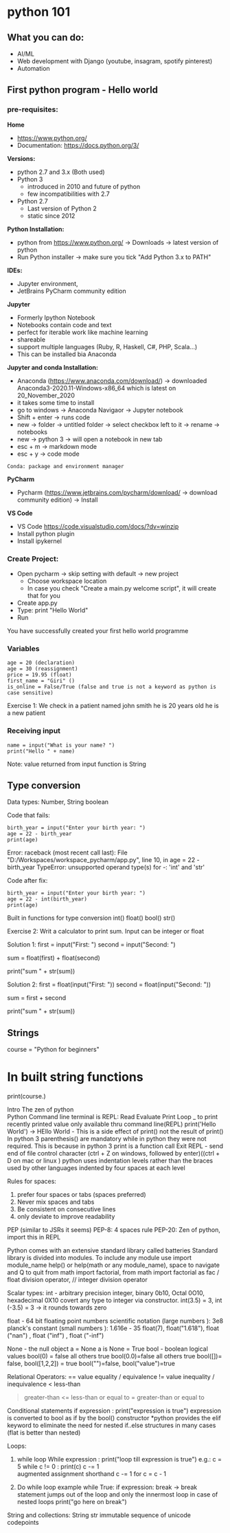 # python 101


## What you can do:
 - AI/ML
 - Web development with Django (youtube, insagram, spotify pinterest)
 - Automation

## First python program - Hello world

### pre-requisites: 
**Home**  
 - https://www.python.org/
 - Documentation: https://docs.python.org/3/  

**Versions:**  
 - python 2.7 and 3.x (Both used)  
 - Python 3
    - introduced in 2010 and future of python
    - few incompatibilities with 2.7
 - Python 2.7
    - Last version of Python 2
    - static since 2012

**Python Installation:**  
 - python from https://www.python.org/ -> Downloads -> latest version of python
 - Run Python installer -> make sure you tick "Add Python 3.x to PATH"

**IDEs:**  
 - Jupyter environment,  
 - JetBrains PyCharm community edition

**Jupyter**  
 - Formerly Ipython Notebook
 - Notebooks contain code and text
 - perfect for iterable work like machine learning
 - shareable
 - support multiple languages (Ruby, R, Haskell, C#, PHP, Scala...)
 - This can be installed bia Anaconda

**Jupyter and conda Installation:**  
 - Anaconda (https://www.anaconda.com/download/) -> downloaded Anaconda3-2020.11-Windows-x86_64 which is latest on 20_November_2020
 - it takes some time to install
 - go to windows -> Anaconda Navigaor -> Jupyter notebook
 - Shift + enter -> runs code
 - new -> folder -> untitled folder -> select checkbox left to it -> rename -> notebooks
 - new -> python 3 -> will open a notebook in new tab
 - esc + m -> markdown mode
 - esc + y -> code mode

`Conda: package and environment manager`

**PyCharm**
 - Pycharm (https://www.jetbrains.com/pycharm/download/ -> download community edition) -> Install

**VS Code**  
 - VS Code https://code.visualstudio.com/docs/?dv=winzip
 - Install python plugin
 - Install ipykernel

### Create Project:
 - Open pycharm -> skip setting with default -> new project 
      - Choose workspace location
      - In case you check "Create a main.py welcome script", it will create that for you
 - Create app.py
 - Type: print "Hello World"
 - Run

You have successfully created your first hello world programme

### Variables
```
age = 20 (declaration)
age = 30 (reassignment)
price = 19.95 (float)
first_name = "Giri" ()
is_online = False/True (false and true is not a keyword as python is case sensitive)
```

Exercise 1:
We check in a patient named john smith
he is 20 years old
he is a new patient

### Receiving input
```
name = input("What is your name? ")
print("Hello " + name)
```
Note: value returned from input function is String

## Type conversion
Data types: Number, String boolean  

Code that fails:
```
birth_year = input("Enter your birth year: ")
age = 22 - birth_year
print(age)
```

Error:
raceback (most recent call last):
  File "D:/Workspaces/workspace_pycharm/app.py", line 10, in <module>
    age = 22 - birth_year
TypeError: unsupported operand type(s) for -: 'int' and 'str'

Code after fix:  
```
birth_year = input("Enter your birth year: ")
age = 22 - int(birth_year)
print(age)
```

Built in functions for type conversion
int()
float()
bool()
str()

Exercise 2:
Writ a calculator to print sum. Input can be integer or float

Solution 1:
first = input("First: ")
second = input("Second: ")

sum = float(first) + float(second)

print("sum " + str(sum))

Solution 2:
first = float(input("First: "))
second = float(input("Second: "))

sum = first + second

print("sum " + str(sum))

## Strings
course = "Python for beginners"

# In built string functions
print(course.)

Intro
The zen of python	
Python Command line terminal is REPL: Read Evaluate Print Loop
_ to print recently printed value only available thru command line(REPL)
print('Hello World') -> HEllo World - This is a side effect of print() not the result of print()
In python 3 parenthesis() are mandatory while in python they were not required. This is because in python 3 print is a function call
Exit REPL - send end of file control character (ctrl + Z on windows, followed by enter)((ctrl + D on mac or linux )
python uses indentation levels rather than the braces used by other languages
indented by four spaces at each level

Rules for spaces:
1. prefer four spaces or tabs (spaces preferred)
2. Never mix spaces and tabs
3. Be consistent on consecutive lines
4. only deviate to improve readability

PEP (similar to JSRs it seems) PEP-8: 4 spaces rule PEP-20: Zen of python, import this in REPL

Python comes with an extensive standard library called batteries
Standard library is divided into modules. To include any module use import module_name
help() or help(math or any module_name), space to navigate and Q to quit 
from math import factorial, from math import factorial as fac
/ float division operator, // integer division operator

Scalar types: 
int - arbitrary precision integer, 
binary 0b10, Octal 0O10, hexadecimal 0X10
covert any type to integer via constructor. int(3.5) = 3, int (-3.5) = 3 -> it rounds towards zero

float -  64 bit floating point numbers
scientific notation (large numbers ): 3e8
planck's constant (small numbers ): 1.616e - 35
float(7), float("1.618"), float ("nan") , float ("inf") , float ("-inf") 

None - the null object
a = None
a is None = True
bool - boolean logical values
bool(0) = false all others true
bool(0.0)=false all others true
bool([])= false, bool([1,2,2]) = true
bool("")=false, bool("value")=true

Relational Operators:
== value equality / equivalence
!= value inequality / inequivalence
<  less-than 
>  greater-than
<= less-than or equal to
>= greater-than or equal to

Conditional statements
if expression :
	print("expression is true")
expression is converted to bool as if by the bool() constructor
*python provides the elif keyword to eliminate the need for nested if..else structures in many cases (flat is better than nested)

Loops:
1. while loop
While expression :
	print("loop till expression is true")
e.g.: c = 5
while c != 0 :
	print(c)
	c -= 1	
augmented assignment shorthand c -= 1 for c = c - 1

2. Do while loop example
while True:
	if expression:
		break -> break statement jumps out of the loop and only the innermost loop in case of nested loops
print("go here on break")

String and collections: 
String str immutable sequence of unicode codepoints

